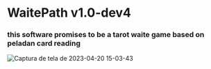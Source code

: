 # WaitePath  v1.0-dev4


### this software promises to be a tarot waite game based on peladan card reading



![Captura de tela de 2023-04-20 15-03-43](https://user-images.githubusercontent.com/79322362/233450539-f10d4c02-e789-400c-b252-8dbd1e5c75bd.png)
